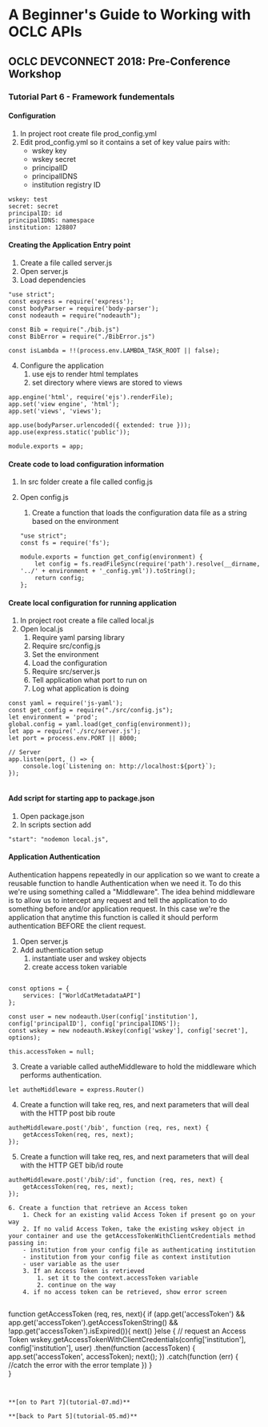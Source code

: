 # A Beginner's Guide to Working with OCLC APIs
## OCLC DEVCONNECT 2018: Pre-Conference Workshop
### Tutorial Part 6 - Framework fundementals

#### Configuration
1. In project root create file prod_config.yml
2. Edit prod_config.yml so it contains a set of key value pairs with:
    - wskey key
    - wskey secret
    - principalID
    - principalIDNS
    - institution registry ID
	
```
wskey: test
secret: secret
principalID: id 
principalIDNS: namespace
institution: 128807
```

#### Creating the Application Entry point
1. Create a file called server.js
2. Open server.js
3. Load dependencies
```
"use strict";
const express = require('express');
const bodyParser = require('body-parser');
const nodeauth = require("nodeauth");

const Bib = require("./bib.js")
const BibError = require("./BibError.js")

const isLambda = !!(process.env.LAMBDA_TASK_ROOT || false);

```

4. Configure the application
    1. use ejs to render html templates
    2. set directory where views are stored to views
    
```
app.engine('html', require('ejs').renderFile);
app.set('view engine', 'html');
app.set('views', 'views'); 
 
app.use(bodyParser.urlencoded({ extended: true }));
app.use(express.static('public'));

module.exports = app;
```

#### Create code to load configuration information
1. In src folder create a file called config.js
2. Open config.js
    1. Create a function that loads the configuration data file as a string based on the environment
    
    ```
    "use strict";
    const fs = require('fs');

    module.exports = function get_config(environment) {
        let config = fs.readFileSync(require('path').resolve(__dirname, '../' + environment + '_config.yml')).toString();
        return config;
    };        
    ```

#### Create local configuration for running application
1. In project root create a file called local.js
2. Open local.js
    1. Require yaml parsing library 
    2. Require src/config.js
    3. Set the environment
    4. Load the configuration 
    5. Require src/server.js
    3. Tell application what port to run on
    4. Log what application is doing

```
const yaml = require('js-yaml');
const get_config = require("./src/config.js");
let environment = 'prod';
global.config = yaml.load(get_config(environment));
let app = require('./src/server.js');
let port = process.env.PORT || 8000;

// Server
app.listen(port, () => {
    console.log(`Listening on: http://localhost:${port}`);
});
        
```

#### Add script for starting app to package.json
1. Open package.json
2. In scripts section add

```
"start": "nodemon local.js",
```

#### Application Authentication
Authentication happens repeatedly in our application so we want to create a reusable function to handle Authentication when we need it. To do this we're using something called a "Middleware".
The idea behind middleware is to allow us to intercept any request and tell the application to do something before and/or application request. 
In this case we're the application that anytime this function is called it should perform authentication BEFORE the client request.

1. Open server.js
2. Add authentication setup
    1. instantiate user and wskey objects
    2. create access token variable
    

```

const options = {
    services: ["WorldCatMetadataAPI"]
};

const user = new nodeauth.User(config['institution'], config['principalID'], config['principalIDNS']);
const wskey = new nodeauth.Wskey(config['wskey'], config['secret'], options);

this.accessToken = null;
```

3. Create a variable called autheMiddleware to hold the middleware which performs authentication.

```
let autheMiddleware = express.Router()
```

4. Create a function will take req, res, and next parameters that will deal with the HTTP post bib route
```
autheMiddleware.post('/bib', function (req, res, next) {
    getAccessToken(req, res, next);
});
```
     
5. Create a function will take req, res, and next parameters that will deal with the HTTP GET bib/id route
```
autheMiddleware.post('/bib/:id', function (req, res, next) {
    getAccessToken(req, res, next);
});

6. Create a function that retrieve an Access token
    1. Check for an existing valid Access Token if present go on your way
    2. If no valid Access Token, take the existing wskey object in your container and use the getAccessTokenWithClientCredentials method passing in:
    - institution from your config file as authenticating institution
    - institution from your config file as context institution
    - user variable as the user
    3. If an Access Token is retrieved 
        1. set it to the context.accessToken variable
        2. continue on the way
    4. if no access token can be retrieved, show error screen     
    
```   
function getAccessToken (req, res, next){ 
    if (app.get('accessToken') && app.get('accessToken').getAccessTokenString() && !app.get('accessToken').isExpired()){
        next()
    }else {
        // request an Access Token
        wskey.getAccessTokenWithClientCredentials(config['institution'], config['institution'], user)
            .then(function (accessToken) {
                app.set('accessToken', accessToken);
                next();
            })
            .catch(function (err) {
                //catch the error with the error template
            })
    }   
}
```


**[on to Part 7](tutorial-07.md)**

**[back to Part 5](tutorial-05.md)**